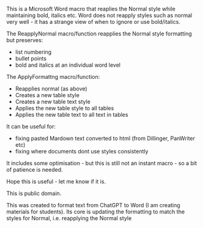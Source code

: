 This is a Microsoft Word macro that reaplies the Normal style while maintaining bold, italics etc. 
Word does not reapply styles such as normal very well - it has a strange view of when to ignore or use bold/italics.

The ReapplyNormal macro/function reapplies the Normal style formatting but preserves: 
- list numbering
- bullet points
- bold and italics at an individual word level

The ApplyFormattng macro/function:
- Reapplies normal (as above)
- Creates a new table style
- Creates a new table text style
- Applies the new table style to all tables
- Applies the new table text  to all text in tables

It can be useful for:
- fixing pasted Mardown text converted to html (from Dillinger, PanWriter etc)
- fixing where documents dont use styles consistently

It includes some optimisation - but this is still not an instant macro - so a bit of patience is needed.

Hope this is useful - let me know if it is.

This is  public domain.

This was created to format text from ChatGPT to Word (I am  creating materials for students).
Its core is updating the formatting to match the styles for Normal, i.e. reapplying the Normal style



